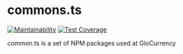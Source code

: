 # commons.ts

[![Maintainability](https://api.codeclimate.com/v1/badges/d8273220fd500d485303/maintainability)](https://codeclimate.com/github/glocurrency/commons.ts/maintainability)
[![Test Coverage](https://api.codeclimate.com/v1/badges/d8273220fd500d485303/test_coverage)](https://codeclimate.com/github/glocurrency/commons.ts/test_coverage)

common.ts is a set of NPM packages used at GloCurrency 
